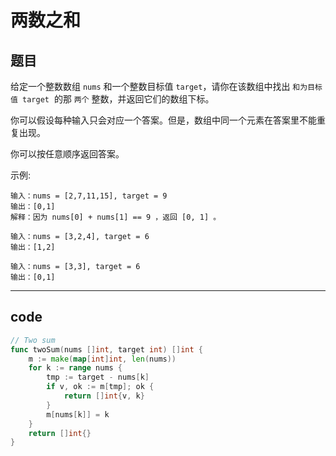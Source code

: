 # 两数之和

## 题目

给定一个整数数组 `nums` 和一个整数目标值 `target`，请你在该数组中找出 `和为目标值 target`  的那 `两个` 整数，并返回它们的数组下标。

你可以假设每种输入只会对应一个答案。但是，数组中同一个元素在答案里不能重复出现。

你可以按任意顺序返回答案。

示例:

```text
输入：nums = [2,7,11,15], target = 9
输出：[0,1]
解释：因为 nums[0] + nums[1] == 9 ，返回 [0, 1] 。

输入：nums = [3,2,4], target = 6
输出：[1,2]

输入：nums = [3,3], target = 6
输出：[0,1]
```

---

## code

```go
// Two sum
func twoSum(nums []int, target int) []int {
	m := make(map[int]int, len(nums))
	for k := range nums {
		tmp := target - nums[k]
		if v, ok := m[tmp]; ok {
			return []int{v, k}
		}
		m[nums[k]] = k
	}
	return []int{}
}
```
